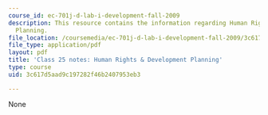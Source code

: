 ```yaml
---
course_id: ec-701j-d-lab-i-development-fall-2009
description: This resource contains the information regarding Human Rights & Development
  Planning.
file_location: /coursemedia/ec-701j-d-lab-i-development-fall-2009/3c617d5aad9c197282f46b2407953eb3_MITEC_701JF09_lec25_notes.pdf
file_type: application/pdf
layout: pdf
title: 'Class 25 notes: Human Rights & Development Planning'
type: course
uid: 3c617d5aad9c197282f46b2407953eb3

---
```

None